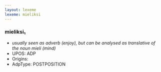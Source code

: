 ```yaml
---
layout: lexeme
lexeme: mieliksi
---
```


###  mieliksi₁

* _usually seen as adverb (enjoy), but can be analysed as translative of the noun *mieli* (mind)_
* UPOS:  ADP
* Origins: 
* AdpType:  POSTPOSITION

